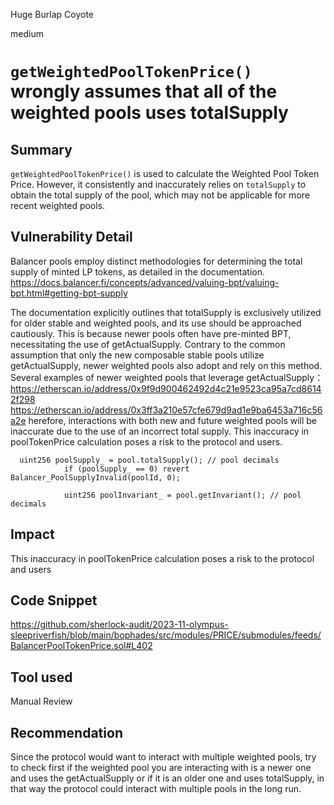 Huge Burlap Coyote

medium

# `getWeightedPoolTokenPrice()` wrongly assumes that all of the weighted pools uses totalSupply

## Summary
`getWeightedPoolTokenPrice()` is used to calculate the Weighted Pool Token Price. However, it consistently and inaccurately relies on `totalSupply` to obtain the total supply of the pool, which may not be applicable for more recent weighted pools.

## Vulnerability Detail
Balancer pools employ distinct methodologies for determining the total supply of minted LP tokens, as detailed in the documentation.
https://docs.balancer.fi/concepts/advanced/valuing-bpt/valuing-bpt.html#getting-bpt-supply

 The documentation explicitly outlines that totalSupply is exclusively utilized for older stable and weighted pools, and its use should be approached cautiously. This is because newer pools often have pre-minted BPT, necessitating the use of getActualSupply. Contrary to the common assumption that only the new composable stable pools utilize getActualSupply, newer weighted pools also adopt and rely on this method. Several examples of newer weighted pools that leverage getActualSupply：
https://etherscan.io/address/0x9f9d900462492d4c21e9523ca95a7cd86142f298
https://etherscan.io/address/0x3ff3a210e57cfe679d9ad1e9ba6453a716c56a2e
herefore, interactions with both new and future weighted pools will be inaccurate due to the use of an incorrect total supply. This inaccuracy in poolTokenPrice calculation poses a risk to the protocol and users.
```solidity
  uint256 poolSupply_ = pool.totalSupply(); // pool decimals
            if (poolSupply_ == 0) revert Balancer_PoolSupplyInvalid(poolId, 0);

            uint256 poolInvariant_ = pool.getInvariant(); // pool decimals

```

## Impact
This inaccuracy in poolTokenPrice calculation poses a risk to the protocol and users
## Code Snippet
https://github.com/sherlock-audit/2023-11-olympus-sleepriverfish/blob/main/bophades/src/modules/PRICE/submodules/feeds/BalancerPoolTokenPrice.sol#L402

## Tool used

Manual Review

## Recommendation
Since the protocol would want to interact with multiple weighted pools, try to check first if the weighted pool you are interacting with is a newer one and uses the getActualSupply or if it is an older one and uses totalSupply, in that way the protocol could interact with multiple pools in the long run.